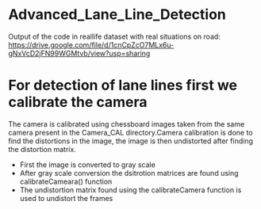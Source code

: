 # Advanced_Lane_Line_Detection
Output of the code in reallife dataset with real situations on road:
https://drive.google.com/file/d/1cnCpZcO7MLx6u-gNxVcD2jFN99WGMtvb/view?usp=sharing
# For detection of lane lines first we calibrate the camera
The camera is calibrated using chessboard images taken from the same camera present in the Camera_CAL directory.Camera calibration is done to find the distortions in the image, the image is then undistorted after finding the distortion matrix.
* First the image is converted to gray scale
* After gray scale conversion the dsitrotion matrices are found using calibrateCameara() function
* The undistortion matrix found using the calibrateCamera function is used to undistort the frames

 
